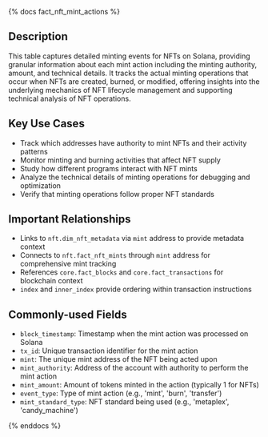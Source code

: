 {% docs fact_nft_mint_actions %}

## Description
This table captures detailed minting events for NFTs on Solana, providing granular information about each mint action including the minting authority, amount, and technical details. It tracks the actual minting operations that occur when NFTs are created, burned, or modified, offering insights into the underlying mechanics of NFT lifecycle management and supporting technical analysis of NFT operations.

## Key Use Cases
- Track which addresses have authority to mint NFTs and their activity patterns
- Monitor minting and burning activities that affect NFT supply
- Study how different programs interact with NFT mints
- Analyze the technical details of minting operations for debugging and optimization
- Verify that minting operations follow proper NFT standards

## Important Relationships
- Links to `nft.dim_nft_metadata` via `mint` address to provide metadata context
- Connects to `nft.fact_nft_mints` through `mint` address for comprehensive mint tracking
- References `core.fact_blocks` and `core.fact_transactions` for blockchain context
- `index` and `inner_index` provide ordering within transaction instructions

## Commonly-used Fields
- `block_timestamp`: Timestamp when the mint action was processed on Solana
- `tx_id`: Unique transaction identifier for the mint action
- `mint`: The unique mint address of the NFT being acted upon
- `mint_authority`: Address of the account with authority to perform the mint action
- `mint_amount`: Amount of tokens minted in the action (typically 1 for NFTs)
- `event_type`: Type of mint action (e.g., 'mint', 'burn', 'transfer')
- `mint_standard_type`: NFT standard being used (e.g., 'metaplex', 'candy_machine')

{% enddocs %}